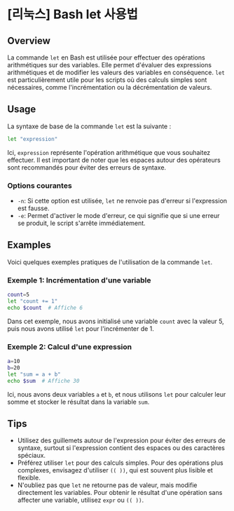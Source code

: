 # [리눅스] Bash let 사용법

## Overview
La commande `let` en Bash est utilisée pour effectuer des opérations arithmétiques sur des variables. Elle permet d'évaluer des expressions arithmétiques et de modifier les valeurs des variables en conséquence. `let` est particulièrement utile pour les scripts où des calculs simples sont nécessaires, comme l'incrémentation ou la décrémentation de valeurs.

## Usage
La syntaxe de base de la commande `let` est la suivante :

```bash
let "expression"
```

Ici, `expression` représente l'opération arithmétique que vous souhaitez effectuer. Il est important de noter que les espaces autour des opérateurs sont recommandés pour éviter des erreurs de syntaxe. 

### Options courantes
- `-n`: Si cette option est utilisée, `let` ne renvoie pas d'erreur si l'expression est fausse.
- `-e`: Permet d'activer le mode d'erreur, ce qui signifie que si une erreur se produit, le script s'arrête immédiatement.

## Examples
Voici quelques exemples pratiques de l'utilisation de la commande `let`.

### Exemple 1: Incrémentation d'une variable
```bash
count=5
let "count += 1"
echo $count  # Affiche 6
```
Dans cet exemple, nous avons initialisé une variable `count` avec la valeur 5, puis nous avons utilisé `let` pour l'incrémenter de 1.

### Exemple 2: Calcul d'une expression
```bash
a=10
b=20
let "sum = a + b"
echo $sum  # Affiche 30
```
Ici, nous avons deux variables `a` et `b`, et nous utilisons `let` pour calculer leur somme et stocker le résultat dans la variable `sum`.

## Tips
- Utilisez des guillemets autour de l'expression pour éviter des erreurs de syntaxe, surtout si l'expression contient des espaces ou des caractères spéciaux.
- Préférez utiliser `let` pour des calculs simples. Pour des opérations plus complexes, envisagez d'utiliser `(( ))`, qui est souvent plus lisible et flexible.
- N'oubliez pas que `let` ne retourne pas de valeur, mais modifie directement les variables. Pour obtenir le résultat d'une opération sans affecter une variable, utilisez `expr` ou `(( ))`.